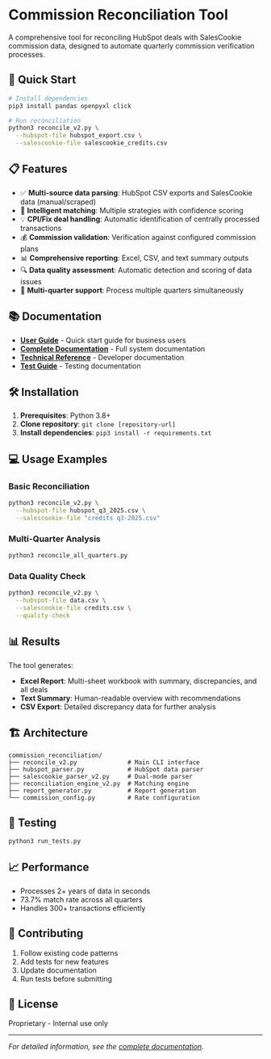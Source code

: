 # Commission Reconciliation Tool

A comprehensive tool for reconciling HubSpot deals with SalesCookie commission data, designed to automate quarterly commission verification processes.

## 🚀 Quick Start

```bash
# Install dependencies
pip3 install pandas openpyxl click

# Run reconciliation
python3 reconcile_v2.py \
  --hubspot-file hubspot_export.csv \
  --salescookie-file salescookie_credits.csv
```

## 📋 Features

- ✅ **Multi-source data parsing**: HubSpot CSV exports and SalesCookie data (manual/scraped)
- 🎯 **Intelligent matching**: Multiple strategies with confidence scoring
- 💡 **CPI/Fix deal handling**: Automatic identification of centrally processed transactions
- 💰 **Commission validation**: Verification against configured commission plans
- 📊 **Comprehensive reporting**: Excel, CSV, and text summary outputs
- 🔍 **Data quality assessment**: Automatic detection and scoring of data issues
- 📅 **Multi-quarter support**: Process multiple quarters simultaneously

## 📚 Documentation

- **[User Guide](USER_GUIDE.md)** - Quick start guide for business users
- **[Complete Documentation](DOCUMENTATION.md)** - Full system documentation
- **[Technical Reference](TECHNICAL_REFERENCE.md)** - Developer documentation
- **[Test Guide](TEST_GUIDE.md)** - Testing documentation

## 🛠️ Installation

1. **Prerequisites**: Python 3.8+
2. **Clone repository**: `git clone [repository-url]`
3. **Install dependencies**: `pip3 install -r requirements.txt`

## 💻 Usage Examples

### Basic Reconciliation
```bash
python3 reconcile_v2.py \
  --hubspot-file hubspot_q3_2025.csv \
  --salescookie-file "credits q3-2025.csv"
```

### Multi-Quarter Analysis
```bash
python3 reconcile_all_quarters.py
```

### Data Quality Check
```bash
python3 reconcile_v2.py \
  --hubspot-file data.csv \
  --salescookie-file credits.csv \
  --quality-check
```

## 📊 Results

The tool generates:
- **Excel Report**: Multi-sheet workbook with summary, discrepancies, and all deals
- **Text Summary**: Human-readable overview with recommendations
- **CSV Export**: Detailed discrepancy data for further analysis

## 🏗️ Architecture

```
commission_reconciliation/
├── reconcile_v2.py              # Main CLI interface
├── hubspot_parser.py            # HubSpot data parser
├── salescookie_parser_v2.py     # Dual-mode parser
├── reconciliation_engine_v2.py  # Matching engine
├── report_generator.py          # Report generation
└── commission_config.py         # Rate configuration
```

## 🧪 Testing

```bash
python3 run_tests.py
```

## 📈 Performance

- Processes 2+ years of data in seconds
- 73.7% match rate across all quarters
- Handles 300+ transactions efficiently

## 🤝 Contributing

1. Follow existing code patterns
2. Add tests for new features
3. Update documentation
4. Run tests before submitting

## 📝 License

Proprietary - Internal use only

---

*For detailed information, see the [complete documentation](DOCUMENTATION.md).*